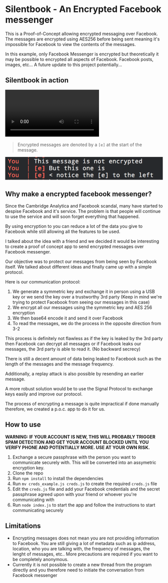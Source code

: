 # Silentbook - An Encrypted Facebook messenger

This is a Proof-of-Concept allowing encrypted messaging over Facebook. The messages are encrypted using AES256 before being sent meaning it's impossible for Facebook to view the contents of the messages.

In this example, only Facebook Messenger is encrypted but theoretically it may be possible to encrypted all aspects of Facebook. Facebook posts, images, etc... A future update to this project potentially...

## Silentbook in action

![example video](assets/app-example.mov)

> Encrypted messages are denoted by a `[e]` at the start of the message.

![encrypted message example](assets/encrypted-message-example.png)

## Why make a encrypted facebook messenger?

Since the Cambridge Analytica and Facebook scandal, many have started to despise Facebook and it's service. The problem is that people will continue to use the service and will soon forget everything that happened.

By using encryption to you can reduce a lot of the data you give to Facebook while still allowing all the features to be used.

I talked about the idea with a friend and we decided it would be interesting to create a proof of concept app to send encrypted messages over Facebook messenger.

Our objective was to protect our messages from being seen by Facebook itself.
We talked about different ideas and finally came up with a simple protocol.

Here is our communication protocol:

1. We generate a symmetric key and exchange it in person using a USB key or we send the key over a trustworthy 3rd party (Keep in mind we're trying to protect Facebook from seeing our messages in this case)
2. We encrypt all our messages using the symmetric key and AES 256 encryption
3. We then base64 encode it and send it over Facebook
4. To read the messages, we do the process in the opposite direction from 3-2

This process is definitely not flawless as if the key is leaked by the 3rd party then Facebook can decrypt all messages or if Facebook leaks our messages, the 3rd party is able to read it. (No backward secrecy)

There is still a decent amount of data being leaked to Facebook such as the length of the messages and the message frequency.

Additionally, a replay attack is also possible by resending an earlier message.

A more robust solution would be to use the Signal Protocol to exchange keys easily and improve our protocol.

The process of encrypting a message is quite impractical if done manually therefore, we created a p.o.c. app to do it for us.

## How to use

**WARNING: IF YOUR ACCOUNT IS NEW, THIS WILL PROBABLY TRIGGER SPAM DETECTION AND GET YOUR ACCOUNT BLOCKED UNTIL YOU VERIFY PHONE AND POTENTIALLY MORE. USE AT YOUR OWN RISK.**

1. Exchange a secure passphrase with the person you want to communicate securely with. This will be converted into an assymetric encryption key.
2. Clone the repo
3. Run `npm install` to install the dependencies
4. Run `mv creds_example.js creds.js` to create the required `creds.js` file
5. Edit the `creds.js` file and add your Facebook credentials and the secret passphrase agreed upon with your friend or whoever you're communicating with
6. Run `node index.js` to start the app and follow the instructions to start communicating securely


## Limitations

- Encrypting messages does not mean you are not providing information to Facebook. You are still giving a lot of metadata such as ip address, location, who you are talking with, the frequency of messages, the lenght of messages, etc.. More precautions are required if you want to be completely anonymous.
- Currently it is not possible to create a new thread from the program directly and you therefore need to initiate the conversation from Facebook messenger
